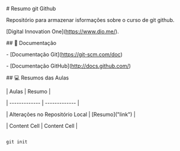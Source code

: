 \# Resumo git Github



Repositório para armazenar isformações sobre o curso de git github.

\[Digital Innovation One](https://www.dio.me/).



\## 📃 Documentação



\- \[Documentação Git](https://git-scm.com/doc)

\- \[Documentação GitHub](http://docs.github.com/)



\## 💻 Resumos das Aulas



| Aulas  | Resumo |

| ------------- | ------------- |

| Alterações no Repositório Local  | \[Resumo]("link")  |

| Content Cell  | Content Cell  |



```

git init



```



